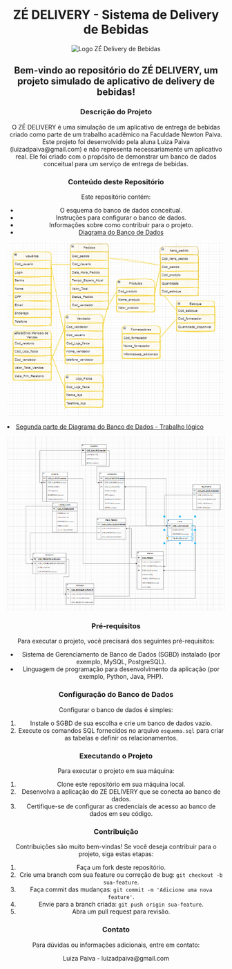 <h1 align="center">ZÉ DELIVERY - Sistema de Delivery de Bebidas</h1>

<p align="center">
  <img src="https://github.com/adsluizapaiva/BD_zedelivery/raw/main/Logo-Z%C3%A9-Delivery-de-Bebidas.png" alt="Logo ZÉ Delivery de Bebidas">
</p>

<h2 align="center">Bem-vindo ao repositório do ZÉ DELIVERY, um projeto simulado de aplicativo de delivery de bebidas!</h2>

<h3 align="center">Descrição do Projeto</h3>

<p align="center">O ZÉ DELIVERY é uma simulação de um aplicativo de entrega de bebidas criado como parte de um trabalho acadêmico na Faculdade Newton Paiva. Este projeto foi desenvolvido pela aluna Luiza Paiva (luizadpaiva@gmail.com) e não representa necessariamente um aplicativo real. Ele foi criado com o propósito de demonstrar um banco de dados conceitual para um serviço de entrega de bebidas.</p>

<h3 align="center">Conteúdo deste Repositório</h3>

<p align="center">Este repositório contém:</p>

<ul align="center">
  <li>O esquema do banco de dados conceitual.</li>
  <li>Instruções para configurar o banco de dados.</li>
  <li>Informações sobre como contribuir para o projeto.</li>
  <li><a href="https://app.diagrams.net/#G1wJ6oesJNgAgG5enlLVo9y24HItuNXswm">Diagrama do Banco de Dados</a></li>
</ul>

<p align="center">
  <img src="https://github.com/adsluizapaiva/BD_zedelivery/blob/main/DIAGRAMA%20ZE%20DELIVERY.PNG" alt="DIAGRAMA ZE DELIVERY">

<li><a href="https://app.diagrams.net/?src=about#G1hHsDathYC6dXj2Y5N7GYPRijZmo5SGlO">Segunda parte de Diagrama do Banco de Dados - Trabalho lógico</a></li>
</ul>

<p align="center">
  <img src="https://github.com/adsluizapaiva/BD_zedelivery/blob/main/Ze%20Delivery.PNG" alt="DIAGRAMA ZE DELIVERY">

<h3 align="center">Pré-requisitos</h3>

<p align="center">Para executar o projeto, você precisará dos seguintes pré-requisitos:</p>

<ul align="center">
  <li>Sistema de Gerenciamento de Banco de Dados (SGBD) instalado (por exemplo, MySQL, PostgreSQL).</li>
  <li>Linguagem de programação para desenvolvimento da aplicação (por exemplo, Python, Java, PHP).</li>
</ul>

<h3 align="center">Configuração do Banco de Dados</h3>

<p align="center">Configurar o banco de dados é simples:</p>

<ol align="center">
  <li>Instale o SGBD de sua escolha e crie um banco de dados vazio.</li>
  <li>Execute os comandos SQL fornecidos no arquivo <code>esquema.sql</code> para criar as tabelas e definir os relacionamentos.</li>
</ol>

<h3 align="center">Executando o Projeto</h3>

<p align="center">Para executar o projeto em sua máquina:</p>

<ol align="center">
  <li>Clone este repositório em sua máquina local.</li>
  <li>Desenvolva a aplicação do ZÉ DELIVERY que se conecta ao banco de dados.</li>
  <li>Certifique-se de configurar as credenciais de acesso ao banco de dados em seu código.</li>
</ol>

<h3 align="center">Contribuição</h3>

<p align="center">Contribuições são muito bem-vindas! Se você deseja contribuir para o projeto, siga estas etapas:</p>

<ol align="center">
  <li>Faça um fork deste repositório.</li>
  <li>Crie uma branch com sua feature ou correção de bug: <code>git checkout -b sua-feature</code>.</li>
  <li>Faça commit das mudanças: <code>git commit -m 'Adicione uma nova feature'</code>.</li>
  <li>Envie para a branch criada: <code>git push origin sua-feature</code>.</li>
  <li>Abra um pull request para revisão.</li>
</ol>

<h3 align="center">Contato</h3>

<p align="center">Para dúvidas ou informações adicionais, entre em contato:</p>

<p align="center">
  Luiza Paiva - luizadpaiva@gmail.com
</p>
